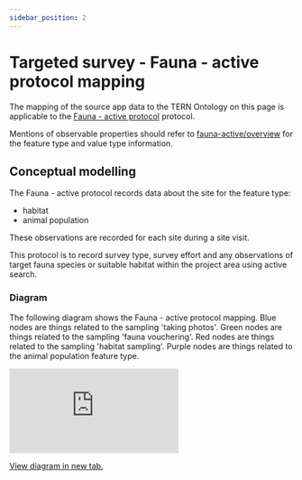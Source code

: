 ```yaml
---
sidebar_position: 2
---
```


# Targeted survey - Fauna - active protocol mapping

The mapping of the source app data to the TERN Ontology on this page is applicable to the [Fauna - active protocol](https://linked.data.gov.au/def/nrm/4bfc4796-a02f-461f-b17d-383aad328e61) protocol.

Mentions of observable properties should refer to [fauna-active/overview](/information-models/tern-ontology/dev-guide/dawe-protocol/targeted-survey/fauna-protocol/active/overview) for the feature type and value type information.

## Conceptual modelling

The Fauna - active protocol records data about the site for the feature type:

- habitat
- animal population

These observations are recorded for each site during a site visit.

This protocol is to record survey type, survey effort and any observations of target fauna species or suitable habitat within the project area using active search.

### Diagram

The following diagram shows the Fauna - active protocol mapping. Blue nodes are things related to the sampling 'taking photos'. Green nodes are things related to the sampling 'fauna vouchering'. Red nodes are things related to the sampling 'habitat sampling'. Purple nodes are things related to the animal population feature type.

<iframe frameBorder="0" style={{width:"100%",height:"593px"}} src="https://viewer.diagrams.net/?tags=%7B%7D&highlight=0000ff&edit=https%3A%2F%2Fapp.diagrams.net%2F%23G1_GlyBqLbj6O2sOpVJWZ2I1a6z6ICRCYm&layers=1&nav=1&title=targeted-survey-fauna-active-example#Uhttps%3A%2F%2Fdrive.google.com%2Fuc%3Fid%3D1_GlyBqLbj6O2sOpVJWZ2I1a6z6ICRCYm%26export%3Ddownload"></iframe>

<a href="https://viewer.diagrams.net/?tags=%7B%7D&highlight=0000ff&edit=https%3A%2F%2Fapp.diagrams.net%2F%23G1_GlyBqLbj6O2sOpVJWZ2I1a6z6ICRCYm&layers=1&nav=1&title=targeted-survey-fauna-active-example#Uhttps%3A%2F%2Fdrive.google.com%2Fuc%3Fid%3D1_GlyBqLbj6O2sOpVJWZ2I1a6z6ICRCYm%26export%3Ddownload">View diagram in new tab.</a>
